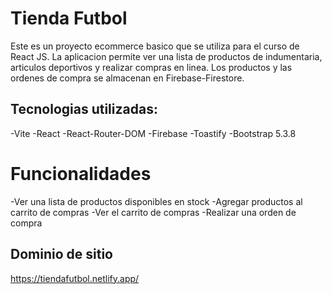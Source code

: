 # Tienda Futbol
Este es un proyecto ecommerce basico que se utiliza para el curso de React JS. La aplicacion permite ver una lista de productos de indumentaria, articulos deportivos y realizar compras en linea. Los productos y las ordenes de compra se almacenan en Firebase-Firestore.

## Tecnologias utilizadas:
-Vite
-React
-React-Router-DOM
-Firebase
-Toastify
-Bootstrap 5.3.8


# Funcionalidades
-Ver una lista de productos disponibles en stock
-Agregar productos al carrito de compras
-Ver el carrito de compras
-Realizar una orden de compra


 ## Dominio de sitio

https://tiendafutbol.netlify.app/